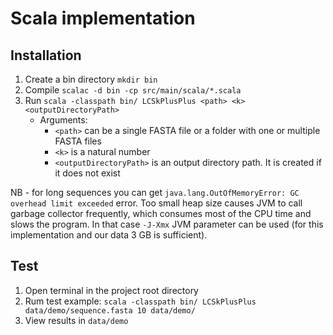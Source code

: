 # Scala implementation
## Installation
1. Create a bin directory
`mkdir bin`
2. Compile
`scalac -d bin -cp src/main/scala/*.scala`
3. Run
`scala -classpath bin/ LCSkPlusPlus <path> <k> <outputDirectoryPath>`
    * Arguments:
        * `<path>` can be a single FASTA file or a folder with one or multiple FASTA files
        * `<k>` is a natural number
        * `<outputDirectoryPath>` is an output directory path. It is created if it does not exist

NB - for long sequences you can get `java.lang.OutOfMemoryError: GC overhead limit exceeded` error. Too small heap size causes JVM to call garbage collector frequently, which consumes most of the CPU time and slows the program. In that case `-J-Xmx` JVM parameter can be used (for this implementation and our data 3 GB is sufficient).

## Test
1. Open terminal in the project root directory
2. Rum test example: `scala -classpath bin/ LCSkPlusPlus data/demo/sequence.fasta 10 data/demo/`
3. View results in `data/demo`